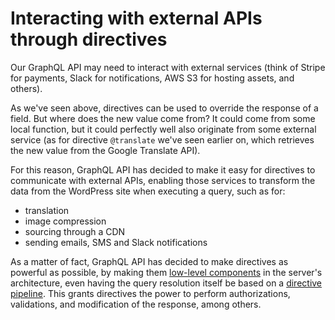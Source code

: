 # Interacting with external APIs through directives

Our GraphQL API may need to interact with external services (think of Stripe for payments, Slack for notifications, AWS S3 for hosting assets, and others).

As we've seen above, directives can be used to override the response of a field. But where does the new value come from? It could come from some local function, but it could perfectly well also originate from some external service (as for directive `@translate` we've seen earlier on, which retrieves the new value from the Google Translate API).

For this reason, GraphQL API has decided to make it easy for directives to communicate with external APIs, enabling those services to transform the data from the WordPress site when executing a query, such as for:

- translation
- image compression
- sourcing through a CDN
- sending emails, SMS and Slack notifications

As a matter of fact, GraphQL API has decided to make directives as powerful as possible, by making them [low-level components](./directive-design.html) in the server's architecture, even having the query resolution itself be based on a [directive pipeline](./directive-pipeline.html). This grants directives the power to perform authorizations, validations, and modification of the response, among others.


